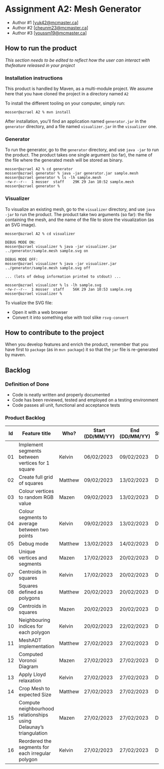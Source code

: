 # Assignment A2: Mesh Generator

  - Author #1 [yuk42@mcmaster.ca]
  - Author #2 [cheunm23@mcmaster.ca]
  - Author #3 [youssm19@mcmaster.ca]

## How to run the product

_This section needs to be edited to reflect how the user can interact with thefeature released in your project_

### Installation instructions

This product is handled by Maven, as a multi-module project. We assume here that you have cloned the project in a directory named `A2`

To install the different tooling on your computer, simply run:

```
mosser@azrael A2 % mvn install
```

After installation, you'll find an application named `generator.jar` in the `generator` directory, and a file named `visualizer.jar` in the `visualizer` one. 

### Generator

To run the generator, go to the `generator` directory, and use `java -jar` to run the product. The product takes one single argument (so far), the name of the file where the generated mesh will be stored as binary.

```
mosser@azrael A2 % cd generator 
mosser@azrael generator % java -jar generator.jar sample.mesh
mosser@azrael generator % ls -lh sample.mesh
-rw-r--r--  1 mosser  staff    29K 29 Jan 10:52 sample.mesh
mosser@azrael generator % 
```

### Visualizer

To visualize an existing mesh, go to the `visualizer` directory, and use `java -jar` to run the product. The product take two arguments (so far): the file containing the mesh, and the name of the file to store the visualization (as an SVG image).

```
mosser@azrael A2 % cd visualizer 

DEBUG MODE ON:
mosser@azrael visualizer % java -jar visualizer.jar ../generator/sample.mesh sample.svg on

DEBUG MODE OFF:
mosser@azrael visualizer % java -jar visualizer.jar ../generator/sample.mesh sample.svg off

... (lots of debug information printed to stdout) ...

mosser@azrael visualizer % ls -lh sample.svg
-rw-r--r--  1 mosser  staff    56K 29 Jan 10:53 sample.svg
mosser@azrael visualizer %
```
To viualize the SVG file:

  - Open it with a web browser
  - Convert it into something else with tool slike `rsvg-convert`

## How to contribute to the project

When you develop features and enrich the product, remember that you have first to `package` (as in `mvn package`) it so that the `jar` file is re-generated by maven.

## Backlog


### Definition of Done
- Code is neatly written and properly documented
- Code has been reviewed, tested and employed on a testing environment
- Code passes all unit, functional and acceptance tests



### Product Backlog

| Id | Feature title | Who? | Start (DD/MM/YY) | End (DD/MM/YY) | Status |
|:--:|---------------|------|-------|-----|--------|
|  01  | Implement segments between vertices for 1 square | Kelvin  |  06/02/2023  | 09/02/2023 |  Done  |
|  02  | Create full grid of squares | Matthew  |  09/02/2023  | 13/02/2023 |  Done  |
|  03  | Colour vertices to random RGB value | Mazen  |  09/02/2023  | 13/02/2023 |  Done  |
|  04  | Colour segments to average between two points | Kelvin  |  09/02/2023  | 13/02/2023 |  Done  |
|  05  | Debug mode | Matthew  |  13/02/2023  | 14/02/2023 |  Done  |
|  06  | Unique vertices and segments | Mazen  |  17/02/2023  | 20/02/2023 |  Done  |
|  07  | Centroids in squares | Kelvin  |  17/02/2023  | 20/02/2023 |  Done  |
|  08  | Squares defined as polygons | Matthew  |  20/02/2023  | 20/02/2023 |  Done  |
|  09  | Centroids in squares | Mazen  |  20/02/2023  | 20/02/2023 |  Done  |
|  10  | Neighbouring indices for each polygon | Kelvin  |  20/02/2023  | 22/02/2023 |  Done  |
|  11  | MeshADT implementation | Matthew  |  27/02/2023  | 27/02/2023 |  Done  |
|  12  | Computed Voronoi Diagram  | Mazen  |  27/02/2023  | 27/02/2023 |  Done  |
|  13  | Apply Lloyd relaxation  | Kelvin  |  27/02/2023  | 27/02/2023 |  Done  |
|  14  | Crop Mesh to expected Size  | Matthew  |  27/02/2023  | 27/02/2023 |  Done  |
|  15  | Compute neighbourhood relationships using Delaunay’s triangulation  | Mazen  |  27/02/2023  | 27/02/2023 |  Done  |
|  16  | Reordered the segments for each irregular polygon  | Kelvin  |  27/02/2023  | 27/02/2023 |  Done  |

